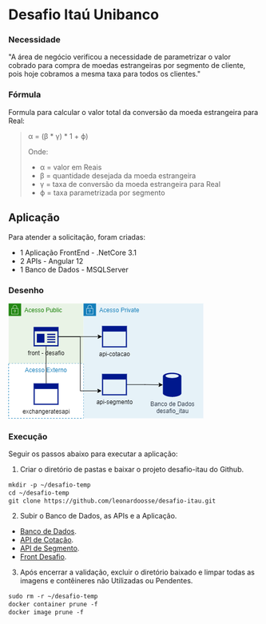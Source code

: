 # Desafio Itaú Unibanco

### Necessidade

"A área de negócio verificou a necessidade de parametrizar o valor cobrado para compra de moedas estrangeiras por segmento de cliente, pois hoje cobramos a mesma taxa para todos os clientes." 

### Fórmula 

Formula para calcular o valor total da conversão da moeda estrangeira para Real:

> α = (β * γ) * 1 + ϕ)
>
>Onde:
> * α = valor em Reais
> * β = quantidade desejada da moeda estrangeira
> * γ = taxa de conversão da moeda estrangeira para Real
> * ϕ = taxa parametrizada por segmento

## Aplicação

Para atender a solicitação, foram criadas:
* 1 Aplicação FrontEnd - .NetCore 3.1
* 2 APIs - Angular 12
* 1 Banco de Dados - MSQLServer

### Desenho

![](img/desenho.png)

### Execução

Seguir os passos abaixo para executar a aplicação:

1. Criar o diretório de pastas e baixar o projeto desafio-itau do Github.

```
mkdir -p ~/desafio-temp
cd ~/desafio-temp
git clone https://github.com/leonardoosse/desafio-itau.git

```

2. Subir o Banco de Dados, as APIs e a Aplicação.

* [Banco de Dados](https://github.com/leonardoosse/desafio-itau/tree/master/bd-desafio#build-e-deploy-do-banco-de-dados-para-valida%C3%A7%C3%A3o-local).
* [API de Cotação](https://github.com/leonardoosse/desafio-itau/tree/master/api-cotacao#build-e-deploy-da-api-para-valida%C3%A7%C3%A3o-local).
* [API de Segmento](https://github.com/leonardoosse/desafio-itau/tree/master/api-segmento#build-e-deploy-da-api-para-valida%C3%A7%C3%A3o-local).
* [Front Desafio](https://github.com/leonardoosse/desafio-itau/tree/master/front-desafio#build-e-deploy-da-aplicação-para-validação-local).

3. Após encerrar a validação, excluir o diretório baixado e limpar todas as imagens e contêineres não Utilizadas ou Pendentes.

``` 
sudo rm -r ~/desafio-temp
docker container prune -f
docker image prune -f
```